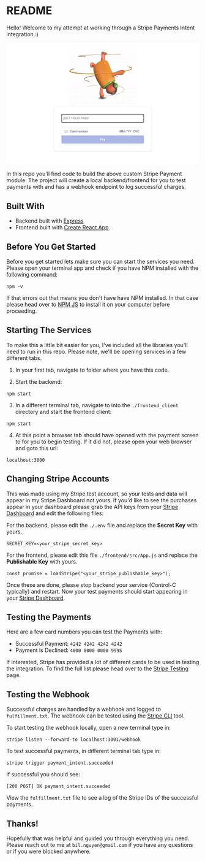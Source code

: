 # README
Hello! Welcome to my attempt at working through a Stripe Payments Intent integration :)

![Screenshot of project](/images/homework_screenshot.png)

 In this repo you'll find code to build the above custom Stripe Payment module. The project will create a local backend/frontend for you to test payments with and has a webhook endpoint to log successful charges.


## Built With
* Backend built with [Express](http://expressjs.com)
* Frontend built with [Create React App](https://create-react-app.dev).


## Before You Get Started
Before you get started lets make sure you can start the services you need. Please open your terminal app and check if you have NPM installed with the following command:

```
npm -v
```

If that errors out that means you don't have have NPM installed. In that case please head over to [NPM JS](https://www.npmjs.com/get-npm) to install it on your computer before proceeding.


## Starting The Services
To make this a little bit easier for you, I've included all the libraries you'll need to run in this repo. Please note, we'll be opening services in a few different tabs.

1. In your first tab, navigate to folder where you have this code.

2. Start the backend:
```
npm start
```

3. In a different terminal tab, navigate to into the `./frontend_client` directory and start the frontend client:
```
npm start
```

4. At this point a browser tab should have opened with the payment screen to for you to begin testing. If it did not, please open your web browser and goto this url:
```
localhost:3000
```


## Changing Stripe Accounts
This was made using my Stripe test account, so your tests and data will appear in my Stripe Dashboard not yours. If you'd like to see the purchases appear in your dashboard please grab the API keys from your [Stripe Dashboard](https://dashboard.stripe.com/test/apikeys) and edit the following files:

For the backend, please edit the `./.env` file and replace the **Secret Key** with yours.
```
SECRET_KEY=<your_stripe_secret_key>
```

For the frontend, please edit this file `./frontend/src/App.js` and replace the **Publishable Key** with yours.
```
const promise = loadStripe("<your_stripe_publishable_key>");

```

Once these are done, please stop backend your service (Control-C typically) and restart. Now your  test payments should start appearing in your [Stripe Dashboard](https://dashboard.stripe.com/test/payments).


## Testing the Payments
Here are a few card numbers you can test the Payments with:

* Successful Payment:  `4242 4242 4242 4242`
* Payment is Declined: `4000 0000 0000 9995`

If interested, Stripe has provided a lot of different cards to be used in testing the integration. To find the full list please head over to the [Stripe Testing](https://stripe.com/docs/testing#cards) page.


## Testing the Webhook
Successful charges are handled by a webhook and logged to `fulfillment.txt`. The webhook can be tested using the [Stripe CLI](https://stripe.com/docs/stripe-cli) tool.

To start testing the webhook locally, open a new terminal type in:
```
stripe listen --forward-to localhost:3001/webhook
```

To test successful payments, in different terminal tab type in:
```
stripe trigger payment_intent.succeeded
```

If successful you should see:
```
[200 POST] OK payment_intent.succeeded
```

View the `fulfillment.txt` file to see a log of the Stripe IDs of the successful payments.

## Thanks!
Hopefully that was helpful and guided you through everything you need. Please reach out to me at `bil.nguyen@gmail.com` if you have any questions or if you were blocked anywhere.